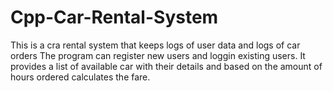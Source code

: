 # Cpp-Car-Rental-System

This is a cra rental system that keeps logs of user data and logs of car orders
The program can register new users and loggin existing users.
It provides a list of available car with their details and based on the amount of hours ordered calculates the fare.
